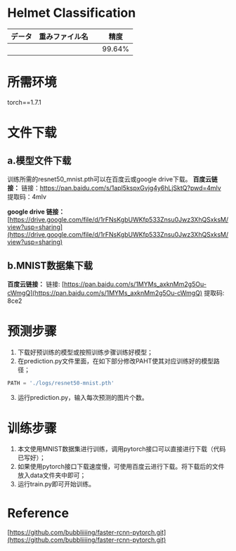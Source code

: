 # Helmet Classification
| データ | 重みファイル名 |  | 精度 |
| :---: | :---: | :---: | :---: |
|  |                |      | 99.64% |

# 所需环境

torch==1.7.1
# 文件下载
## a.模型文件下载
训练所需的resnet50_mnist.pth可以在百度云或google drive下载。
**百度云链接：**
链接：https://pan.baidu.com/s/1apl5kspxGvjg4y6hLjSktQ?pwd=4mlv 
提取码：4mlv

**google drive 链接：**
[https://drive.google.com/file/d/1rFNsKgbUWKfp533Znsu0Jwz3XhQSxksM/view?usp=sharing](https://drive.google.com/file/d/1rFNsKgbUWKfp533Znsu0Jwz3XhQSxksM/view?usp=sharing)
## b.MNIST数据集下载
**百度云链接：**
链接: [https://pan.baidu.com/s/1MYMs_axknMm2g5Ou-cWmgQ](https://pan.baidu.com/s/1MYMs_axknMm2g5Ou-cWmgQ)
提取码: 8ce2 
# 预测步骤

1. 下载好预训练的模型或按照训练步骤训练好模型；
1. 在prediction.py文件里面，在如下部分修改PAHT使其对应训练好的模型路径；
```python
PATH = './logs/resnet50-mnist.pth'
```

3. 运行prediction.py，输入每次预测的图片个数。
# 训练步骤

1. 本文使用MNIST数据集进行训练，调用pytorch接口可以直接进行下载（代码已写好）；
1. 如果使用pytorch接口下载速度慢，可使用百度云进行下载。将下载后的文件放入data文件夹中即可；
1. 运行train.py即可开始训练。
# Reference
[https://github.com/bubbliiiing/faster-rcnn-pytorch.git](https://github.com/bubbliiiing/faster-rcnn-pytorch.git)
